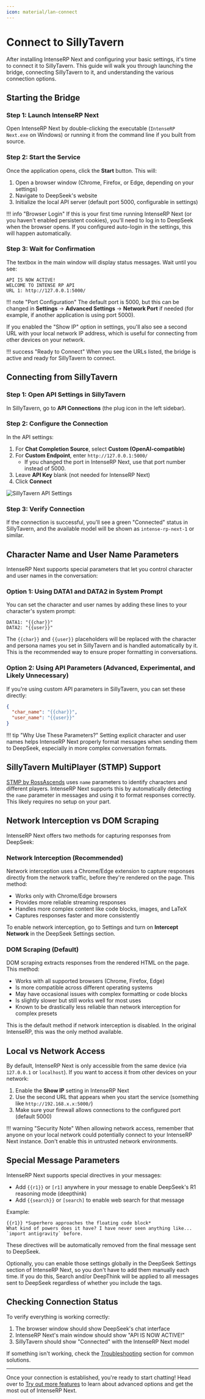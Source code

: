 ```yaml
---
icon: material/lan-connect
---
```


# Connect to SillyTavern

After installing IntenseRP Next and configuring your basic settings, it's time to connect it to SillyTavern. This guide will walk you through launching the bridge, connecting SillyTavern to it, and understanding the various connection options.

## Starting the Bridge

### Step 1: Launch IntenseRP Next

Open IntenseRP Next by double-clicking the executable (`IntenseRP Next.exe` on Windows) or running it from the command line if you built from source.

### Step 2: Start the Service

Once the application opens, click the **Start** button. This will:

1. Open a browser window (Chrome, Firefox, or Edge, depending on your settings)
2. Navigate to DeepSeek's website
3. Initialize the local API server (default port 5000, configurable in settings)

!!! info "Browser Login"
    If this is your first time running IntenseRP Next (or you haven't enabled persistent cookies), you'll need to log in to DeepSeek when the browser opens. If you configured auto-login in the settings, this will happen automatically.

### Step 3: Wait for Confirmation

The textbox in the main window will display status messages. Wait until you see:

```
API IS NOW ACTIVE!
WELCOME TO INTENSE RP API
URL 1: http://127.0.0.1:5000/
```

!!! note "Port Configuration"
    The default port is 5000, but this can be changed in **Settings** → **Advanced Settings** → **Network Port** if needed (for example, if another application is using port 5000).

If you enabled the "Show IP" option in settings, you'll also see a second URL with your local network IP address, which is useful for connecting from other devices on your network.

!!! success "Ready to Connect"
    When you see the URLs listed, the bridge is active and ready for SillyTavern to connect.

## Connecting from SillyTavern

### Step 1: Open API Settings in SillyTavern

In SillyTavern, go to **API Connections** (the plug icon in the left sidebar).

### Step 2: Configure the Connection

In the API settings:

1. For **Chat Completion Source**, select **Custom (OpenAI-compatible)**
2. For **Custom Endpoint**, enter `http://127.0.0.1:5000/`
   - If you changed the port in IntenseRP Next, use that port number instead of 5000.
3. Leave **API Key** blank (not needed for IntenseRP Next)
4. Click **Connect**

![SillyTavern API Settings](../images/connection.png)

### Step 3: Verify Connection

If the connection is successful, you'll see a green "Connected" status in SillyTavern, and the available model will be shown as `intense-rp-next-1` or similar.

## Character Name and User Name Parameters

IntenseRP Next supports special parameters that let you control character and user names in the conversation:

### Option 1: Using DATA1 and DATA2 in System Prompt

You can set the character and user names by adding these lines to your character's system prompt:

```
DATA1: "{{char}}"
DATA2: "{{user}}"
```

The `{{char}}` and `{{user}}` placeholders will be replaced with the character and persona names you set in SillyTavern and is handled automatically by it. This is the recommended way to ensure proper formatting in conversations.

### Option 2: Using API Parameters (Advanced, Experimental, and Likely Unnecessary)

If you're using custom API parameters in SillyTavern, you can set these directly:

```json
{
  "char_name": "{{char}}",
  "user_name": "{{user}}"
}
```

!!! tip "Why Use These Parameters?"
    Setting explicit character and user names helps IntenseRP Next properly format messages when sending them to DeepSeek, especially in more complex conversation formats.

## SillyTavern MultiPlayer (STMP) Support

[STMP by RossAscends](https://github.com/RossAscends/STMP) uses `name` parameters to identify characters and different players. IntenseRP Next supports this by automatically detecting the `name` parameter in messages and using it to format responses correctly. This likely requires no setup on your part.

## Network Interception vs DOM Scraping

IntenseRP Next offers two methods for capturing responses from DeepSeek:

### Network Interception (Recommended)

Network interception uses a Chrome/Edge extension to capture responses directly from the network traffic, before they're rendered on the page. This method:

- Works only with Chrome/Edge browsers
- Provides more reliable streaming responses
- Handles more complex content like code blocks, images, and LaTeX
- Captures responses faster and more consistently

To enable network interception, go to Settings and turn on **Intercept Network** in the DeepSeek Settings section.

### DOM Scraping (Default)

DOM scraping extracts responses from the rendered HTML on the page. This method:

- Works with all supported browsers (Chrome, Firefox, Edge)
- Is more compatible across different operating systems
- May have occasional issues with complex formatting or code blocks
- Is slightly slower but still works well for most uses
- Known to be drastically less reliable than network interception for complex presets

This is the default method if network interception is disabled. In the original IntenseRP, this was the only method available.

## Local vs Network Access

By default, IntenseRP Next is only accessible from the same device (via `127.0.0.1` or `localhost`). If you want to access it from other devices on your network:

1. Enable the **Show IP** setting in IntenseRP Next
2. Use the second URL that appears when you start the service (something like `http://192.168.x.x:5000/`)
3. Make sure your firewall allows connections to the configured port (default 5000)

!!! warning "Security Note"
    When allowing network access, remember that anyone on your local network could potentially connect to your IntenseRP Next instance. Don't enable this in untrusted network environments.

## Special Message Parameters

IntenseRP Next supports special directives in your messages:

- Add `{{r1}}` or `[r1]` anywhere in your message to enable DeepSeek's R1 reasoning mode (deepthink)
- Add `{{search}}` or `[search]` to enable web search for that message

Example:
```
{{r1}} *Superhero approaches the floating code block*
What kind of powers does it have? I have never seen anything like... `import antigravity` before.
```

These directives will be automatically removed from the final message sent to DeepSeek.

Optionally, you can enable those settings globally in the DeepSeek Settings section of IntenseRP Next, so you don't have to add them manually each time. If you do this, Search and/or DeepThink will be applied to all messages sent to DeepSeek regardless of whether you include the tags.

## Checking Connection Status

To verify everything is working correctly:

1. The browser window should show DeepSeek's chat interface
2. IntenseRP Next's main window should show "API IS NOW ACTIVE!"
3. SillyTavern should show "Connected" with the IntenseRP Next model

If something isn't working, check the [Troubleshooting](if-it-didnt/troubleshooting.md) section for common solutions.

---

Once your connection is established, you're ready to start chatting! Head over to [Try out more features](if-it-worked/try-out-more-features.md) to learn about advanced options and get the most out of IntenseRP Next.